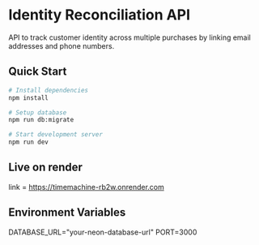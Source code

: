 # Identity Reconciliation API

API to track customer identity across multiple purchases by linking email addresses and phone numbers.

## Quick Start

```bash
# Install dependencies
npm install

# Setup database
npm run db:migrate

# Start development server
npm run dev
```

## Live on render
link = https://timemachine-rb2w.onrender.com
## Environment Variables
DATABASE_URL="your-neon-database-url"
PORT=3000

